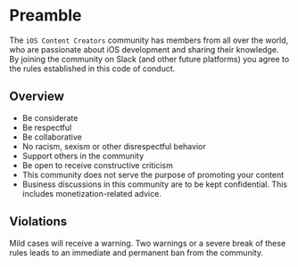 # Preamble
The `iOS Content Creators` community has members from all over the world, who are passionate about iOS development and sharing their knowledge.
By joining the community on Slack (and other future platforms) you agree to the rules established in this code of conduct.

## Overview
- Be considerate
- Be respectful
- Be collaborative
- No racism, sexism or other disrespectful behavior
- Support others in the community
- Be open to receive constructive criticism
- This community does not serve the purpose of promoting your content
- Business discussions in this community are to be kept confidential. This includes monetization-related advice.

## Violations
Mild cases will receive a warning. Two warnings or a severe break of these rules leads to an immediate and permanent ban from the community.
